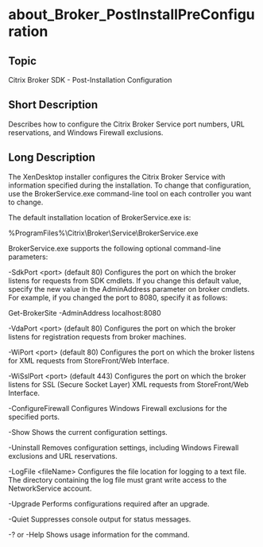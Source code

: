 ﻿
# about\_Broker\_PostInstallPreConfiguration

## Topic
Citrix Broker SDK - Post-Installation Configuration


## Short Description
Describes how to configure the Citrix Broker Service port numbers, URL reservations, and Windows Firewall exclusions.


## Long Description
The XenDesktop installer configures the Citrix Broker Service with information specified during the installation. To change that configuration, use the BrokerService.exe command-line tool on each controller you want to change.

The default installation location of BrokerService.exe is:

%ProgramFiles%\\Citrix\\Broker\\Service\\BrokerService.exe

BrokerService.exe supports the following optional command-line parameters:

-SdkPort &lt;port&gt;  (default 80) Configures the port on which the broker listens for requests from SDK cmdlets. If you change this default value, specify the new value in the AdminAddress parameter on broker cmdlets. For example, if you changed the port to 8080, specify it as follows:

Get-BrokerSite -AdminAddress localhost:8080

-VdaPort &lt;port&gt;  (default 80) Configures the port on which the broker listens for registration requests from broker machines.

-WiPort &lt;port&gt;  (default 80) Configures the port on which the broker listens for XML requests from StoreFront/Web Interface.

-WiSslPort &lt;port&gt;  (default 443) Configures the port on which the broker listens for SSL (Secure Socket Layer) XML requests from StoreFront/Web Interface.

-ConfigureFirewall Configures Windows Firewall exclusions for the specified ports.

-Show Shows the current configuration settings.

-Uninstall Removes configuration settings, including Windows Firewall exclusions and URL reservations.

-LogFile &lt;fileName&gt; Configures the file location for logging to a text file. The directory containing the log file must grant write access to the NetworkService account.

-Upgrade Performs configurations required after an upgrade.

-Quiet Suppresses console output for status messages.

-? or -Help Shows usage information for the command.


